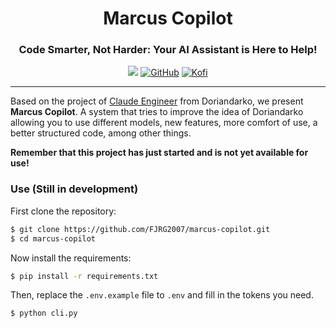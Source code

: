 <div align="center">
  <h1>Marcus Copilot</h1>
  <h3>Code Smarter, Not Harder: Your AI Assistant is Here to Help!</h3>
  <img src="https://img.shields.io/badge/Python-purple?style=for-the-badge&logo=python&logoColor=white"/> 
  <a href="https://github.com/FJRG2007"> <img alt="GitHub" src="https://img.shields.io/badge/GitHub-purple?style=for-the-badge&logo=github&logoColor=white"/></a>
  <a href="https://ko-fi.com/fjrg2007"> <img alt="Kofi" src="https://img.shields.io/badge/Ko--fi-purple?style=for-the-badge&logo=ko-fi&logoColor=white"></a>
  <br />
  <hr />
</div>

Based on the project of <a href="https://github.com/Doriandarko/claude-engineer/" target="_blank">Claude Engineer</a> from Doriandarko, we present **Marcus Copilot**. A system that tries to improve the idea of Doriandarko allowing you to use different models, new features, more comfort of use, a better structured code, among other things.

**Remember that this project has just started and is not yet available for use!**

### Use (Still in development)

First clone the repository:
```bash
$ git clone https://github.com/FJRG2007/marcus-copilot.git
$ cd marcus-copilot
```

Now install the requirements:
```bash
$ pip install -r requirements.txt
```

Then, replace the `.env.example` file to `.env` and fill in the tokens you need.
```bash
$ python cli.py
```